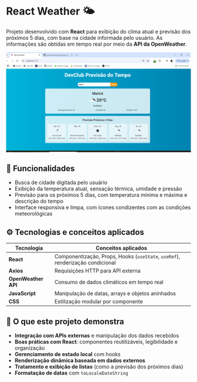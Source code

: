 # React Weather 🌤️

Projeto desenvolvido com **React** para exibição do clima atual e previsão dos próximos 5 dias, com base na cidade informada pelo usuário. As informações são obtidas em tempo real por meio da **API da OpenWeather**.

![alt text](image.png)

## 🔎 Funcionalidades

- Busca de cidade digitada pelo usuário
- Exibição da temperatura atual, sensação térmica, umidade e pressão
- Previsão para os próximos 5 dias, com temperatura mínima e máxima e descrição do tempo
- Interface responsiva e limpa, com ícones condizentes com as condições meteorológicas

## ⚙️ Tecnologias e conceitos aplicados

| Tecnologia          | Conceitos aplicados                                                            |
| ------------------- | ------------------------------------------------------------------------------ |
| **React**           | Componentização, Props, Hooks (`useState`, `useRef`), renderização condicional |
| **Axios**           | Requisições HTTP para API externa                                              |
| **OpenWeather API** | Consumo de dados climáticos em tempo real                                      |
| **JavaScript**      | Manipulação de datas, arrays e objetos aninhados                               |
| **CSS**             | Estilização modular por componente                                             |

## 📌 O que este projeto demonstra

- **Integração com APIs externas** e manipulação dos dados recebidos
- **Boas práticas com React**: componentes reutilizáveis, legibilidade e organização
- **Gerenciamento de estado local** com hooks
- **Renderização dinâmica baseada em dados externos**
- **Tratamento e exibição de listas** (como a previsão dos próximos dias)
- **Formatação de datas** com `toLocaleDateString`
